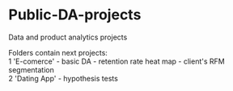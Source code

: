# Public-DA-projects
Data and product analytics projects

Folders contain next projects: <br>
    1 'E-comerce' - basic DA - retention rate heat map - client's RFM segmentation <br>
    2 'Dating App' - hypothesis tests
